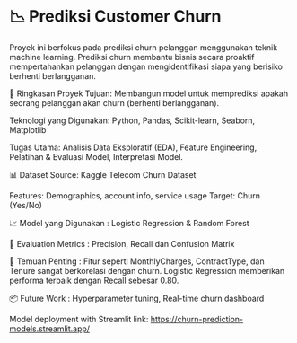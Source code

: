 # 📉 Prediksi Customer Churn
 
Proyek ini berfokus pada prediksi churn pelanggan menggunakan teknik machine learning. Prediksi churn membantu bisnis secara proaktif mempertahankan pelanggan dengan mengidentifikasi siapa yang berisiko berhenti berlangganan.

🚀 Ringkasan Proyek
Tujuan: Membangun model untuk memprediksi apakah seorang pelanggan akan churn (berhenti berlangganan).

Teknologi yang Digunakan:
Python, Pandas, Scikit-learn, Seaborn, Matplotlib

Tugas Utama:
Analisis Data Eksploratif (EDA), Feature Engineering, Pelatihan & Evaluasi Model, Interpretasi Model.

📊 Dataset
Source: Kaggle Telecom Churn Dataset 

Features: Demographics, account info, service usage
Target: Churn (Yes/No)

📈 Model yang Digunakan :
Logistic Regression & Random Forest

🧠 Evaluation Metrics : 
Precision, Recall dan 
Confusion Matrix

📌 Temuan Penting : 
Fitur seperti MonthlyCharges, ContractType, dan Tenure sangat berkorelasi dengan churn. Logistic Regression memberikan performa terbaik dengan Recall sebesar 0.80.

📦 Future Work :
Hyperparameter tuning, 
Real-time churn dashboard

Model deployment with Streamlit link: https://churn-prediction-models.streamlit.app/




